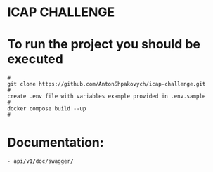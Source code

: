 # ICAP CHALLENGE

# To run the project you should be executed

```shell
#
git clone https://github.com/AntonShpakovych/icap-challenge.git
#
create .env file with variables example provided in .env.sample
#
docker compose build --up
#
```

# Documentation:
    - api/v1/doc/swagger/

